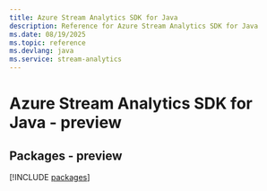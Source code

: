 ```yaml
---
title: Azure Stream Analytics SDK for Java
description: Reference for Azure Stream Analytics SDK for Java
ms.date: 08/19/2025
ms.topic: reference
ms.devlang: java
ms.service: stream-analytics
---
```

# Azure Stream Analytics SDK for Java - preview
## Packages - preview
[!INCLUDE [packages](stream-analytics-index.md)]